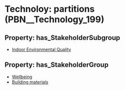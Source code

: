 # Technoloy: __partitions__ (PBN__Technology_199)

## Property: has_StakeholderSubgroup

* [Indoor Environmental Quality](PBN__TechSubgroup_79)

## Property: has_StakeholderGroup

* [Wellbeing](PBN__TechGroup_2)
* [Building materials](PBN__TechGroup_12)


